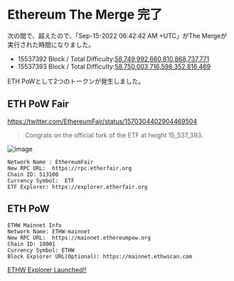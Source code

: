 # Ethereum The Merge 完了
次の間で、超えたので、「Sep-15-2022 06:42:42 AM +UTC」がThe Mergeが実行された時間になりました。

- 15537392 Block / Total Difficulty:[58,749,992,660,810,868,737,771](https://etherscan.io/block/15537392)
- 15537393 Block / Total Difficulty:[58,750,003,716,598,352,816,469](https://etherscan.io/block/15537393)

ETH PoWとして2つのトークンが発生しました。

ETH PoW Fair
---
https://twitter.com/EthereumFair/status/1570304402904469504
> Congrats on the official fork of the ETF at height 15_537_393.

![image](https://user-images.githubusercontent.com/2118539/190338264-6b2d73ac-9b93-48d6-a943-a1470b31a051.png)

```
Network Name : EthereumFair
New RPC URL:  https://rpc.etherfair.org
Chain ID: 513100
Currency Symbol:  ETF
ETF Explorer: https://explorer.etherfair.org
```

ETH PoW
---

```
ETHW Mainnet Info
Network Name: ETHW-mainnet
New RPC URL:  https://mainnet.ethereumpow.org
Chain ID: 10001
Currency Symbol: ETHW
Block Explorer URL(Optional): https://mainnet.ethwscan.com
```

[ETHW Explorer Launched!!](https://oklink.com/en/ethw)